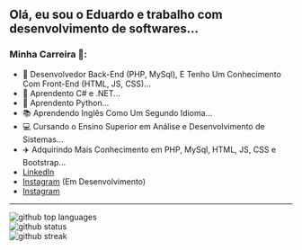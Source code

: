 ## Olá, eu sou o Eduardo e trabalho com desenvolvimento de softwares...

### Minha Carreira :rocket::

- 🔭 Desenvolvedor Back-End (PHP, MySql), E Tenho Um Conhecimento Com Front-End (HTML, JS, CSS)...
- 🌱 Aprendento C# e .NET...
- 🌱 Aprendento Python...
- :books: Aprendendo Inglês Como Um Segundo Idioma...
- :computer: Cursando o Ensino Superior em Análise e Desenvolvimento de Sistemas...
- :airplane: Adquirindo Mais Conhecimento em PHP, MySql, HTML, JS, CSS e Bootstrap...
- [LinkedIn](https://www.linkedin.com/in/eduardo-moreira-a0980a157/)
- [Instagram](https://www.instagram.com/moreira.sza/) (Em Desenvolvimento)
- [Instagram](https://www.instagram.com/eddu.moreira/)

---

<div class="flex w-full flex-col items-center">
    <img class="output" src="https://github-readme-stats.vercel.app/api/top-langs/?username=EduardoMoreiraDeSouza&amp;theme=vue-dark&amp;show_icons=true&amp;hide_border=false&amp;" alt="github top languages"><br/>
    <img class="output" src="https://github-readme-stats.vercel.app/api?username=EduardoMoreiraDeSouza&amp;theme=vue-dark&amp;show_icons=true&amp;hide_border=false&amp;count_private=true" alt="github status"><br/>
    <img class="output" src="https://github-readme-streak-stats.herokuapp.com/?user=EduardoMoreiraDeSouza&amp;theme=vue-dark&amp;hide_border=false" alt="github streak"><br/>
</div>
